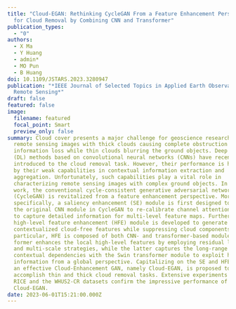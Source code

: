 ```yaml
---
title: "Cloud-EGAN: Rethinking CycleGAN From a Feature Enhancement Perspective
  for Cloud Removal by Combining CNN and Transformer"
publication_types:
  - "0"
authors:
  - X Ma
  - Y Huang
  - admin*
  - MO Pun
  - B Huang
doi: 10.1109/JSTARS.2023.3280947
publication: "*IEEE Journal of Selected Topics in Applied Earth Observations and
  Remote Sensing*"
draft: false
featured: false
image:
  filename: featured
  focal_point: Smart
  preview_only: false
summary: Cloud cover presents a major challenge for geoscience research of
  remote sensing images with thick clouds causing complete obstruction with
  information loss while thin clouds blurring the ground objects. Deep learning
  (DL) methods based on convolutional neural networks (CNNs) have recently been
  introduced to the cloud removal task. However, their performance is hindered
  by their weak capabilities in contextual information extraction and
  aggregation. Unfortunately, such capabilities play a vital role in
  characterizing remote sensing images with complex ground objects. In this
  work, the conventional cycle-consistent generative adversarial network
  (CycleGAN) is revitalized from a feature enhancement perspective. More
  specifically, a saliency enhancement (SE) module is first designed to replace
  the original CNN module in CycleGAN to re-calibrate channel attention weights
  to capture detailed information for multi-level feature maps. Furthermore, a
  high-level feature enhancement (HFE) module is developed to generate
  contextualized cloud-free features while suppressing cloud components. In
  particular, HFE is composed of both CNN- and transformer-based modules. The
  former enhances the local high-level features by employing residual learning
  and multi-scale strategies, while the latter captures the long-range
  contextual dependencies with the Swin transformer module to exploit high-level
  information from a global perspective. Capitalizing on the SE and HFE modules,
  an effective Cloud-Enhancement GAN, namely Cloud-EGAN, is proposed to
  accomplish thin and thick cloud removal tasks. Extensive experiments on the
  RICE and the WHUS2-CR datasets confirm the impressive performance of
  Cloud-EGAN.
date: 2023-06-01T15:21:00.000Z
---
```

